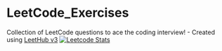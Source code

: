 # LeetCode_Exercises
Collection of LeetCode questions to ace the coding interview! - Created using [LeetHub v3](https://github.com/raphaelheinz/LeetHub-3.0)
[![Leetcode Stats](https://leetcard.Jacoblin.cool/davenatsirt)](https://leetcode.com/davenatsirt)
